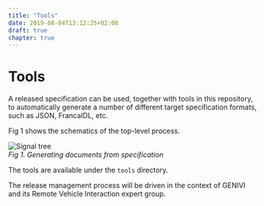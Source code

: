 ```yaml
---
title: "Tools"
date: 2019-08-04T13:12:25+02:00
draft: true
chapter: true
---
```


# Tools

A released specification can be used, together with tools in
this repository, to automatically generate a number of different
target specification formats, such as JSON, FrancaIDL, etc.

Fig 1 shows the schematics of the top-level process.

![Signal tree](/vehicle_signal_specification/images/multi_target.png)<br>
*Fig 1. Generating documents from specification*


The tools are available under the ```tools``` directory.

The release management process will be driven in the context of GENIVI
and its Remote Vehicle Interaction expert group.
